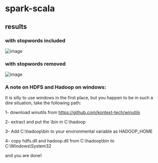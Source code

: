 # spark-scala

## results

### with stopwords included
![image](https://user-images.githubusercontent.com/17898264/202871996-97614470-a5bf-4916-a416-20140dec806c.png)


### with stopwords removed
![image](https://user-images.githubusercontent.com/17898264/202871975-d6f7dfd5-fd45-4429-9577-0f00e3fac9c1.png)


### A note on HDFS and Hadoop on windows:

It is silly to use windows in the first place, but you happen to be in such a dire situation, take the following path:

  1- download winutils from https://github.com/kontext-tech/winutils
  
  2- extract and put the \bin in C:\\hadoop
  
  3- Add C:\\hadoop\bin to your environmental variable as HADOOP_HOME
  
  4- copy hdfs.dll and hadoop.dll from C:\\hadoop\bin to C:\\Windows\System32

and you are done!
